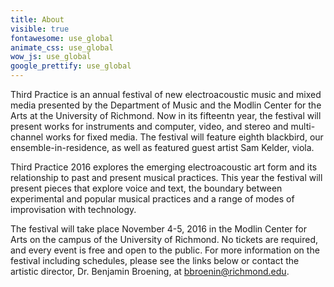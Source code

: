 ```yaml
---
title: About
visible: true
fontawesome: use_global
animate_css: use_global
wow_js: use_global
google_prettify: use_global
---
```


Third Practice is an annual festival of new electroacoustic music and mixed media presented by the Department of Music and the Modlin Center for the Arts at the University of Richmond. Now in its fifteentn year, the festival will present works for instruments and computer, video, and stereo and multi-channel works for fixed media. The festival will feature eighth blackbird, our ensemble-in-residence, as well as featured guest artist Sam Kelder, viola. 

Third Practice 2016 explores the emerging electroacoustic art form and its relationship to past and present musical practices. This year the festival will present pieces that explore voice and text, the boundary between experimental and popular musical practices and a range of modes of improvisation with technology. 

The festival will take place November 4-5, 2016 in the Modlin Center for Arts on the campus of the University of Richmond. No tickets are required, and every event is free and open to the public. For more information on the festival including schedules, please see the links below or contact the artistic director, Dr. Benjamin Broening, at bbroenin@richmond.edu. 
